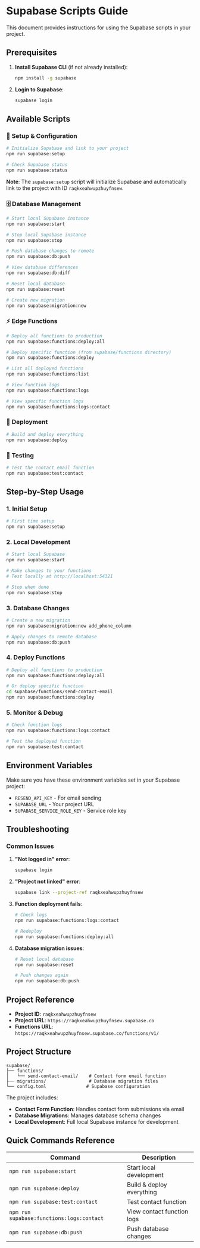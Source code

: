 # Supabase Scripts Guide

This document provides instructions for using the Supabase scripts in your project.

## Prerequisites

1. **Install Supabase CLI** (if not already installed):
   ```bash
   npm install -g supabase
   ```

2. **Login to Supabase**:
   ```bash
   supabase login
   ```

## Available Scripts

### 🚀 **Setup & Configuration**

```bash
# Initialize Supabase and link to your project
npm run supabase:setup

# Check Supabase status
npm run supabase:status
```

**Note**: The `supabase:setup` script will initialize Supabase and automatically link to the project with ID `raqkxeahwupzhuyfnsew`.

### 🗄️ **Database Management**

```bash
# Start local Supabase instance
npm run supabase:start

# Stop local Supabase instance
npm run supabase:stop

# Push database changes to remote
npm run supabase:db:push

# View database differences
npm run supabase:db:diff

# Reset local database
npm run supabase:reset

# Create new migration
npm run supabase:migration:new
```

### ⚡ **Edge Functions**

```bash
# Deploy all functions to production
npm run supabase:functions:deploy:all

# Deploy specific function (from supabase/functions directory)
npm run supabase:functions:deploy

# List all deployed functions
npm run supabase:functions:list

# View function logs
npm run supabase:functions:logs

# View specific function logs
npm run supabase:functions:logs:contact
```

### 🚀 **Deployment**

```bash
# Build and deploy everything
npm run supabase:deploy
```

### 🧪 **Testing**

```bash
# Test the contact email function
npm run supabase:test:contact
```

## Step-by-Step Usage

### 1. **Initial Setup**
```bash
# First time setup
npm run supabase:setup
```

### 2. **Local Development**
```bash
# Start local Supabase
npm run supabase:start

# Make changes to your functions
# Test locally at http://localhost:54321

# Stop when done
npm run supabase:stop
```

### 3. **Database Changes**
```bash
# Create a new migration
npm run supabase:migration:new add_phone_column

# Apply changes to remote database
npm run supabase:db:push
```

### 4. **Deploy Functions**
```bash
# Deploy all functions to production
npm run supabase:functions:deploy:all

# Or deploy specific function
cd supabase/functions/send-contact-email
npm run supabase:functions:deploy
```

### 5. **Monitor & Debug**
```bash
# Check function logs
npm run supabase:functions:logs:contact

# Test the deployed function
npm run supabase:test:contact
```

## Environment Variables

Make sure you have these environment variables set in your Supabase project:

- `RESEND_API_KEY` - For email sending
- `SUPABASE_URL` - Your project URL
- `SUPABASE_SERVICE_ROLE_KEY` - Service role key

## Troubleshooting

### Common Issues

1. **"Not logged in" error**:
   ```bash
   supabase login
   ```

2. **"Project not linked" error**:
   ```bash
   supabase link --project-ref raqkxeahwupzhuyfnsew
   ```

3. **Function deployment fails**:
   ```bash
   # Check logs
   npm run supabase:functions:logs:contact
   
   # Redeploy
   npm run supabase:functions:deploy:all
   ```

4. **Database migration issues**:
   ```bash
   # Reset local database
   npm run supabase:reset
   
   # Push changes again
   npm run supabase:db:push
   ```

## Project Reference

- **Project ID**: `raqkxeahwupzhuyfnsew`
- **Project URL**: `https://raqkxeahwupzhuyfnsew.supabase.co`
- **Functions URL**: `https://raqkxeahwupzhuyfnsew.supabase.co/functions/v1/`

## Project Structure

```
supabase/
├── functions/
│   └── send-contact-email/    # Contact form email function
├── migrations/                # Database migration files
└── config.toml               # Supabase configuration
```

The project includes:
- **Contact Form Function**: Handles contact form submissions via email
- **Database Migrations**: Manages database schema changes
- **Local Development**: Full local Supabase instance for development

## Quick Commands Reference

| Command | Description |
|---------|-------------|
| `npm run supabase:start` | Start local development |
| `npm run supabase:deploy` | Build & deploy everything |
| `npm run supabase:test:contact` | Test contact function |
| `npm run supabase:functions:logs:contact` | View contact function logs |
| `npm run supabase:db:push` | Push database changes |
